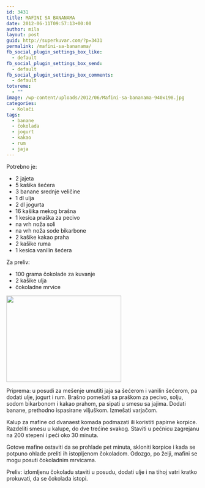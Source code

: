 ```yaml
---
id: 3431
title: MAFINI SA BANANAMA
date: 2012-06-11T09:57:13+00:00
author: mila
layout: post
guid: http://superkuvar.com/?p=3431
permalink: /mafini-sa-bananama/
fb_social_plugin_settings_box_like:
  - default
fb_social_plugin_settings_box_send:
  - default
fb_social_plugin_settings_box_comments:
  - default
totvreme:
  - ""
image: /wp-content/uploads/2012/06/Mafini-sa-bananama-940x198.jpg
categories:
  - Kolači
tags:
  - banane
  - čokolada
  - jogurt
  - kakao
  - rum
  - jaja
---
```

Potrebno je:

  * 2 jajeta
  * 5 kašika šećera
  * 3 banane srednje veličine
  * 1 dl ulja
  * 2 dl jogurta
  * 16 kašika mekog brašna
  * 1 kesica praška za pecivo
  * na vrh noža soli
  * na vrh noža sode bikarbone
  * 2 kašike kakao praha
  * 2 kašike ruma
  * 1 kesica vanilin šećera

Za preliv:

  * 100 grama čokolade za kuvanje
  * 2 kašike ulja
  * čokoladne mrvice

<img class="alignnone size-medium wp-image-3432" title="Mafini sa bananama" src="//superkuvar.com/wp-content/uploads/2012/06/Mafini-sa-bananama-300x225.jpg" alt="" width="300" height="225" /> 

Priprema: u posudi za mešenje umutiti jaja sa šećerom i vanilin šećerom, pa dodati ulje, jogurt i rum. Brašno pomešati sa praškom za pecivo, solju, sodom bikarbonom i kakao prahom, pa sipati u smesu sa jajima. Dodati banane, prethodno ispasirane viljuškom. Izmešati varjačom.

Kalup za mafine od dvanaest komada podmazati ili koristiti papirne korpice. Razdeliti smesu u kalupe, do dve trećine svakog. Staviti u pećnicu zagrejanu na 200 stepeni i peći oko 30 minuta.

Gotove mafine ostaviti da se prohlade pet minuta, skloniti korpice i kada se potpuno ohlade preliti ih istopljenom čokoladom. Odozgo, po želji, mafini se mogu posuti čokoladnim mrvicama.

Preliv: izlomljenu čokoladu staviti u posudu, dodati ulje i na tihoj vatri kratko prokuvati, da se čokolada istopi.
